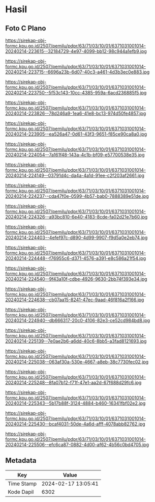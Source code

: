 # Hasil

## Foto C Plano

https://sirekap-obj-formc.kpu.go.id/2507/pemilu/pdpr/63/71/03/10/01/6371031001014-20240214-223615--32184729-4e97-4099-bb12-98c944a1efb9.jpg

https://sirekap-obj-formc.kpu.go.id/2507/pemilu/pdpr/63/71/03/10/01/6371031001014-20240214-223715--6696a23b-6d07-40c3-a461-4d3b3ec0e883.jpg

https://sirekap-obj-formc.kpu.go.id/2507/pemilu/pdpr/63/71/03/10/01/6371031001014-20240214-223750--5f53c143-10cc-4385-959a-6acd236885f5.jpg

https://sirekap-obj-formc.kpu.go.id/2507/pemilu/pdpr/63/71/03/10/01/6371031001014-20240214-223826--78d246a9-1ea6-41e8-bc13-974d50fe4857.jpg

https://sirekap-obj-formc.kpu.go.id/2507/pemilu/pdpr/63/71/03/10/01/6371031001014-20240214-223905--ea526a47-0d61-43f3-9651-f85ce90ca8a0.jpg

https://sirekap-obj-formc.kpu.go.id/2507/pemilu/pdpr/63/71/03/10/01/6371031001014-20240214-224054--7a161f48-143a-4c1b-bf09-e57700538e35.jpg

https://sirekap-obj-formc.kpu.go.id/2507/pemilu/pdpr/63/71/03/10/01/6371031001014-20240214-224149--03791d4c-da4a-4a1d-91ee-c2f203af2661.jpg

https://sirekap-obj-formc.kpu.go.id/2507/pemilu/pdpr/63/71/03/10/01/6371031001014-20240214-224237--cda47f0e-0599-4b57-bab0-7888389e51de.jpg

https://sirekap-obj-formc.kpu.go.id/2507/pemilu/pdpr/63/71/03/10/01/6371031001014-20240214-224326--a93bc810-6e40-4183-8cde-fa02d21e7b60.jpg

https://sirekap-obj-formc.kpu.go.id/2507/pemilu/pdpr/63/71/03/10/01/6371031001014-20240214-224403--4efef97c-d890-4d99-9907-f9d5a0e2eb74.jpg

https://sirekap-obj-formc.kpu.go.id/2507/pemilu/pdpr/63/71/03/10/01/6371031001014-20240214-224448--f76955c6-d371-4576-a391-e8c586a21f54.jpg

https://sirekap-obj-formc.kpu.go.id/2507/pemilu/pdpr/63/71/03/10/01/6371031001014-20240214-224540--9f43a10f-cdbe-4926-9630-2bb74f393e34.jpg

https://sirekap-obj-formc.kpu.go.id/2507/pemilu/pdpr/63/71/03/10/01/6371031001014-20240214-224638--cb07aa15-8241-47ec-9aad-46f816a2f166.jpg

https://sirekap-obj-formc.kpu.go.id/2507/pemilu/pdpr/63/71/03/10/01/6371031001014-20240214-224940--db666317-20c0-4106-82e3-ce52cd984bd8.jpg

https://sirekap-obj-formc.kpu.go.id/2507/pemilu/pdpr/63/71/03/10/01/6371031001014-20240214-225139--7e0ae2b6-a6dd-40c6-8bb5-a3fad8121693.jpg

https://sirekap-obj-formc.kpu.go.id/2507/pemilu/pdpr/63/71/03/10/01/6371031001014-20240214-225038--063af30a-530e-4667-a8eb-38c7730fec02.jpg

https://sirekap-obj-formc.kpu.go.id/2507/pemilu/pdpr/63/71/03/10/01/6371031001014-20240214-225248--8fa07b12-f71f-47e1-aa2d-67f688d29fc6.jpg

https://sirekap-obj-formc.kpu.go.id/2507/pemilu/pdpr/63/71/03/10/01/6371031001014-20240214-225343--5b17b88f-3124-4884-b460-16341fbf02e2.jpg

https://sirekap-obj-formc.kpu.go.id/2507/pemilu/pdpr/63/71/03/10/01/6371031001014-20240214-225430--bcaf4031-50de-4a6d-afff-4078abb82762.jpg

https://sirekap-obj-formc.kpu.go.id/2507/pemilu/pdpr/63/71/03/10/01/6371031001014-20240214-225506--efc6ca87-0882-4d00-af62-4b56c0bd4705.jpg


## Metadata

| Key        | Value               |
| ---------- | ------------------- |
| Time Stamp | 2024-02-17 13:05:41 |
| Kode Dapil | 6302                |



